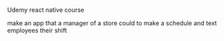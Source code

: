 Udemy react native course

make an app that a manager of a store could to make a schedule and text employees their shift
